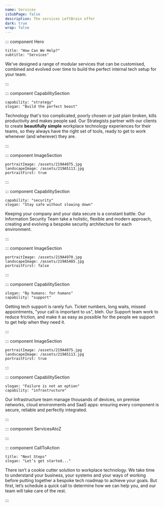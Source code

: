 ```yaml
---
name: Services
isSubPage: false
description: The services LeftBrain offer
dark: true
wrap: false
---
```

::: component Hero
~~~
title: "How Can We Help?"
subtitle: "Services"
~~~

We've designed a range of modular services that can be customised, combined and evolved over time to build the perfect internal tech setup for your team.

:::

::: component CapabilitySection
~~~
capability: "strategy"
slogan: "Build the perfect beast"
~~~

Technology that's too complicated, poorly chosen or just plain broken, kills productivity and makes people sad. Our Strategists partner with our clients to create **beautifully simple** workplace technology experiences for their teams, so they always have the right set of tools, ready to get to work whenever (and wherever) they are.

:::

::: component ImageSection
~~~
portraitImage: /assets/219A4875.jpg
landscapeImage: /assets/219A5113.jpg
portraitFirst: true
~~~

:::

::: component CapabilitySection
~~~
capability: "security"
slogan: "Stay safe without slowing down"
~~~

Keeping your company and your data secure is a constant battle. Our Information Security Team take a holistic, flexible and modern approach, creating and evolving a bespoke security architecture for each environment.

:::

::: component ImageSection
~~~
portraitImage: /assets/219A4970.jpg
landscapeImage: /assets/219A5485.jpg
portraitFirst: false
~~~

:::


::: component CapabilitySection
~~~
slogan: "By humans: for humans"
capability: "support"
~~~

Getting tech support is rarely fun. Ticket numbers, long waits, missed appointments, "your call is important to us", bleh. Our Support team work to reduce friction, and make it as easy as possible for the people we support to get help when they need it.

:::


::: component ImageSection
~~~
portraitImage: /assets/219A4875.jpg
landscapeImage: /assets/219A5113.jpg
portraitFirst: true
~~~

:::

::: component CapabilitySection
~~~
slogan: "Failure is not an option"
capability: "infrastructure"
~~~

Our Infrastructure team manage thousands of devices, on premise networks, cloud environments and SaaS apps: ensuring every component is secure, reliable and perfectly integrated.

:::

::: component ServicesAtoZ

:::

::: component CallToAction
~~~
title: "Next Steps"
slogan: "Let’s get started..."
~~~

There isn’t a cookie cutter solution to workplace technology. We take time to understand your business, your systems and your ways of working before putting together a bespoke tech roadmap to achieve your goals. But first, let’s schedule a quick call to determine how we can help you, and our team will take care of the rest.

:::